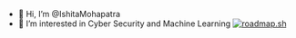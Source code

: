 - 👋 Hi, I’m @IshitaMohapatra
- 👀 I’m interested in Cyber Security and Machine Learning
<a href="https://roadmap.sh"><img src="https://roadmap.sh/card/wide/67417ae05434bf319a5f8343?variant=dark&roadmaps=cyber-security" alt="roadmap.sh"/></a>
